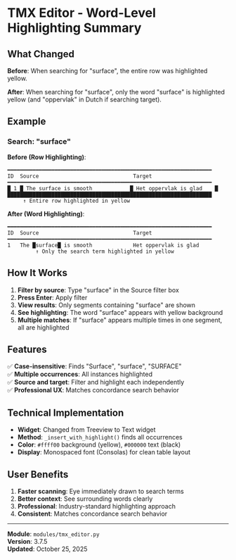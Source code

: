 # TMX Editor - Word-Level Highlighting Summary

## What Changed

**Before**: When searching for "surface", the entire row was highlighted yellow.

**After**: When searching for "surface", only the word "surface" is highlighted yellow (and "oppervlak" in Dutch if searching target).

## Example

### Search: "surface"

**Before (Row Highlighting)**:
```
━━━━━━━━━━━━━━━━━━━━━━━━━━━━━━━━━━━━━━━━━━━━━━━━━━━━━━━━━━━━━━━━━
ID  Source                              Target
━━━━━━━━━━━━━━━━━━━━━━━━━━━━━━━━━━━━━━━━━━━━━━━━━━━━━━━━━━━━━━━━━
█ 1 █ The surface is smooth            █ Het oppervlak is glad    █
█████████████████████████████████████████████████████████████████
     ↑ Entire row highlighted in yellow
```

**After (Word Highlighting)**:
```
━━━━━━━━━━━━━━━━━━━━━━━━━━━━━━━━━━━━━━━━━━━━━━━━━━━━━━━━━━━━━━━━━
ID  Source                              Target
━━━━━━━━━━━━━━━━━━━━━━━━━━━━━━━━━━━━━━━━━━━━━━━━━━━━━━━━━━━━━━━━━
1   The █surface█ is smooth             Het oppervlak is glad
         ↑ Only the search term highlighted in yellow
```

## How It Works

1. **Filter by source**: Type "surface" in the Source filter box
2. **Press Enter**: Apply filter
3. **View results**: Only segments containing "surface" are shown
4. **See highlighting**: The word "surface" appears with yellow background
5. **Multiple matches**: If "surface" appears multiple times in one segment, all are highlighted

## Features

✅ **Case-insensitive**: Finds "Surface", "surface", "SURFACE"  
✅ **Multiple occurrences**: All instances highlighted  
✅ **Source and target**: Filter and highlight each independently  
✅ **Professional UX**: Matches concordance search behavior  

## Technical Implementation

- **Widget**: Changed from Treeview to Text widget
- **Method**: `_insert_with_highlight()` finds all occurrences
- **Color**: `#ffff00` background (yellow), `#000000` text (black)
- **Display**: Monospaced font (Consolas) for clean table layout

## User Benefits

1. **Faster scanning**: Eye immediately drawn to search terms
2. **Better context**: See surrounding words clearly
3. **Professional**: Industry-standard highlighting approach
4. **Consistent**: Matches concordance search behavior

---

**Module**: `modules/tmx_editor.py`  
**Version**: 3.7.5  
**Updated**: October 25, 2025
